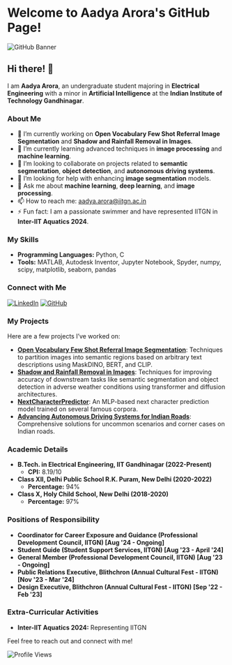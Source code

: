 # Welcome to Aadya Arora's GitHub Page!

![GitHub Banner](https://yourimageurl.com/banner.png)

## Hi there! 👋

I am **Aadya Arora**, an undergraduate student majoring in **Electrical Engineering** with a minor in **Artificial Intelligence** at the **Indian Institute of Technology Gandhinagar**.

### About Me

- 🔭 I’m currently working on **Open Vocabulary Few Shot Referral Image Segmentation** and **Shadow and Rainfall Removal in Images**.
- 🌱 I’m currently learning advanced techniques in **image processing** and **machine learning**.
- 👯 I’m looking to collaborate on projects related to **semantic segmentation**, **object detection**, and **autonomous driving systems**.
- 🤔 I’m looking for help with enhancing **image segmentation** models.
- 💬 Ask me about **machine learning**, **deep learning**, and **image processing**.
- 📫 How to reach me: [aadya.arora@iitgn.ac.in](mailto:aadya.arora@iitgn.ac.in)
- ⚡ Fun fact: I am a passionate swimmer and have represented IITGN in **Inter-IIT Aquatics 2024**.

### My Skills

- **Programming Languages:** Python, C
- **Tools:** MATLAB, Autodesk Inventor, Jupyter Notebook, Spyder, numpy, scipy, matplotlib, seaborn, pandas

### Connect with Me

[![LinkedIn](https://img.shields.io/badge/LinkedIn-0077B5?style=for-the-badge&logo=linkedin&logoColor=white)](https://www.linkedin.com/in/aadya-arora-069253259/)
[![GitHub](https://img.shields.io/badge/GitHub-100000?style=for-the-badge&logo=github&logoColor=white)](https://github.com/AADYA-ARORA)

### My Projects

Here are a few projects I’ve worked on:

- [**Open Vocabulary Few Shot Referral Image Segmentation**](https://github.com/AADYA-ARORA/projectname): Techniques to partition images into semantic regions based on arbitrary text descriptions using MaskDINO, BERT, and CLIP.
- [**Shadow and Rainfall Removal in Images**](https://github.com/AADYA-ARORA/projectname): Techniques for improving accuracy of downstream tasks like semantic segmentation and object detection in adverse weather conditions using transformer and diffusion architectures.
- [**NextCharacterPredictor**](https://github.com/AADYA-ARORA/projectname): An MLP-based next character prediction model trained on several famous corpora.
- [**Advancing Autonomous Driving Systems for Indian Roads**](https://github.com/AADYA-ARORA/projectname): Comprehensive solutions for uncommon scenarios and corner cases on Indian roads.

### Academic Details

- **B.Tech. in Electrical Engineering, IIT Gandhinagar (2022-Present)**
  - **CPI:** 8.19/10
- **Class XII, Delhi Public School R.K. Puram, New Delhi (2020-2022)**
  - **Percentage:** 94%
- **Class X, Holy Child School, New Delhi (2018-2020)**
  - **Percentage:** 97%

### Positions of Responsibility

- **Coordinator for Career Exposure and Guidance (Professional Development Council, IITGN) [Aug '24 - Ongoing]**
- **Student Guide (Student Support Services, IITGN) [Aug '23 - April '24]**
- **General Member (Professional Development Council, IITGN) [Aug '23 - Ongoing]**
- **Public Relations Executive, Blithchron (Annual Cultural Fest - IITGN) [Nov '23 - Mar '24]**
- **Design Executive, Blithchron (Annual Cultural Fest - IITGN) [Sep '22 - Feb '23]**

### Extra-Curricular Activities

- **Inter-IIT Aquatics 2024:** Representing IITGN

Feel free to reach out and connect with me!

![Profile Views](https://komarev.com/ghpvc/?username=AADYA-ARORA&color=blue)


